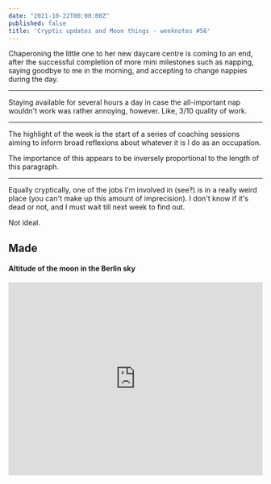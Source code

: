 ```yaml
---
date: "2021-10-22T00:00:00Z"
published: false
title: 'Cryptic updates and Moon things - weeknotes #56'
---
```


Chaperoning the little one to her new daycare centre is coming to an end, after the successful completion of more mini milestones such as napping, saying goodbye to me in the morning, and accepting to change nappies during the day.

---

Staying available for several hours a day in case the all-important nap wouldn't work was rather annoying, however. Like, 3/10 quality of work.

---

The highlight of the week is the start of a series of coaching sessions aiming to inform broad reflexions about whatever it is I do as an occupation.

The importance of this appears to be inversely proportional to the length of this paragraph.

---

Equally cryptically, one of the jobs I'm involved in (see?) is in a really weird place (you can't make up this amount of imprecision). I don't know if it's dead or not, and I must wait till next week to find out.

Not ideal.

## Made

#### Altitude of the moon in the Berlin sky

<iframe width="100%" height="384" frameborder="0"
src="https://observablehq.com/embed/@basilesimon/hello-suncalc?cells=chart"></iframe>
